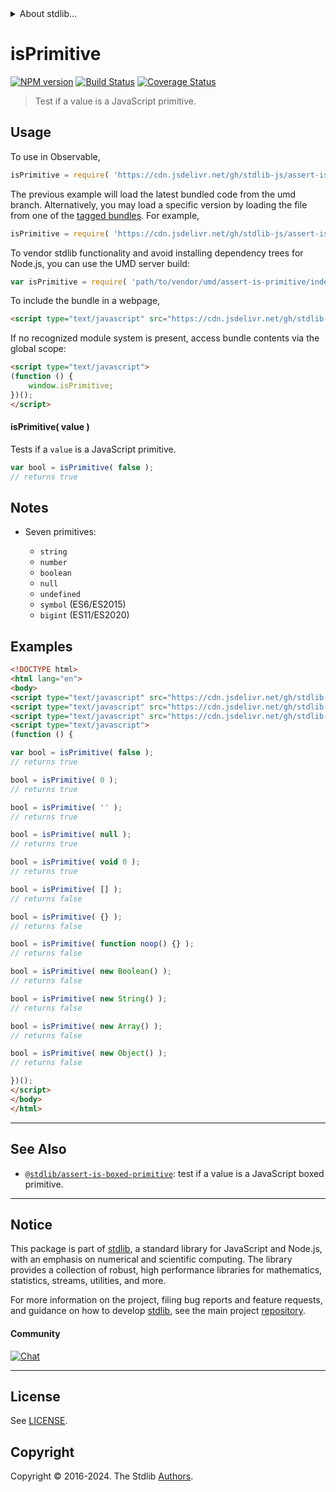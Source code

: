 <!--

@license Apache-2.0

Copyright (c) 2018 The Stdlib Authors.

Licensed under the Apache License, Version 2.0 (the "License");
you may not use this file except in compliance with the License.
You may obtain a copy of the License at

   http://www.apache.org/licenses/LICENSE-2.0

Unless required by applicable law or agreed to in writing, software
distributed under the License is distributed on an "AS IS" BASIS,
WITHOUT WARRANTIES OR CONDITIONS OF ANY KIND, either express or implied.
See the License for the specific language governing permissions and
limitations under the License.

-->


<details>
  <summary>
    About stdlib...
  </summary>
  <p>We believe in a future in which the web is a preferred environment for numerical computation. To help realize this future, we've built stdlib. stdlib is a standard library, with an emphasis on numerical and scientific computation, written in JavaScript (and C) for execution in browsers and in Node.js.</p>
  <p>The library is fully decomposable, being architected in such a way that you can swap out and mix and match APIs and functionality to cater to your exact preferences and use cases.</p>
  <p>When you use stdlib, you can be absolutely certain that you are using the most thorough, rigorous, well-written, studied, documented, tested, measured, and high-quality code out there.</p>
  <p>To join us in bringing numerical computing to the web, get started by checking us out on <a href="https://github.com/stdlib-js/stdlib">GitHub</a>, and please consider <a href="https://opencollective.com/stdlib">financially supporting stdlib</a>. We greatly appreciate your continued support!</p>
</details>

# isPrimitive

[![NPM version][npm-image]][npm-url] [![Build Status][test-image]][test-url] [![Coverage Status][coverage-image]][coverage-url] <!-- [![dependencies][dependencies-image]][dependencies-url] -->

> Test if a value is a JavaScript primitive.



<section class="usage">

## Usage

To use in Observable,

```javascript
isPrimitive = require( 'https://cdn.jsdelivr.net/gh/stdlib-js/assert-is-primitive@umd/browser.js' )
```
The previous example will load the latest bundled code from the umd branch. Alternatively, you may load a specific version by loading the file from one of the [tagged bundles](https://github.com/stdlib-js/assert-is-primitive/tags). For example,

```javascript
isPrimitive = require( 'https://cdn.jsdelivr.net/gh/stdlib-js/assert-is-primitive@v0.2.2-umd/browser.js' )
```

To vendor stdlib functionality and avoid installing dependency trees for Node.js, you can use the UMD server build:

```javascript
var isPrimitive = require( 'path/to/vendor/umd/assert-is-primitive/index.js' )
```

To include the bundle in a webpage,

```html
<script type="text/javascript" src="https://cdn.jsdelivr.net/gh/stdlib-js/assert-is-primitive@umd/browser.js"></script>
```

If no recognized module system is present, access bundle contents via the global scope:

```html
<script type="text/javascript">
(function () {
    window.isPrimitive;
})();
</script>
```

#### isPrimitive( value )

Tests if a `value` is a JavaScript primitive.

```javascript
var bool = isPrimitive( false );
// returns true
```

</section>

<!-- /.usage -->

<section class="notes">

## Notes

-   Seven primitives:

    -   `string`
    -   `number`
    -   `boolean`
    -   `null`
    -   `undefined`
    -   `symbol` (ES6/ES2015)
    -   `bigint` (ES11/ES2020)

</section>

<!-- /.notes -->

<section class="examples">

## Examples

<!-- eslint-disable no-restricted-syntax, no-new-wrappers, no-empty-function, no-array-constructor -->

<!-- eslint no-undef: "error" -->

```html
<!DOCTYPE html>
<html lang="en">
<body>
<script type="text/javascript" src="https://cdn.jsdelivr.net/gh/stdlib-js/boolean-ctor@umd/browser.js"></script>
<script type="text/javascript" src="https://cdn.jsdelivr.net/gh/stdlib-js/object-ctor@umd/browser.js"></script>
<script type="text/javascript" src="https://cdn.jsdelivr.net/gh/stdlib-js/assert-is-primitive@umd/browser.js"></script>
<script type="text/javascript">
(function () {

var bool = isPrimitive( false );
// returns true

bool = isPrimitive( 0 );
// returns true

bool = isPrimitive( '' );
// returns true

bool = isPrimitive( null );
// returns true

bool = isPrimitive( void 0 );
// returns true

bool = isPrimitive( [] );
// returns false

bool = isPrimitive( {} );
// returns false

bool = isPrimitive( function noop() {} );
// returns false

bool = isPrimitive( new Boolean() );
// returns false

bool = isPrimitive( new String() );
// returns false

bool = isPrimitive( new Array() );
// returns false

bool = isPrimitive( new Object() );
// returns false

})();
</script>
</body>
</html>
```

</section>

<!-- /.examples -->

<!-- Section for related `stdlib` packages. Do not manually edit this section, as it is automatically populated. -->

<section class="related">

* * *

## See Also

-   <span class="package-name">[`@stdlib/assert-is-boxed-primitive`][@stdlib/assert/is-boxed-primitive]</span><span class="delimiter">: </span><span class="description">test if a value is a JavaScript boxed primitive.</span>

</section>

<!-- /.related -->

<!-- Section for all links. Make sure to keep an empty line after the `section` element and another before the `/section` close. -->


<section class="main-repo" >

* * *

## Notice

This package is part of [stdlib][stdlib], a standard library for JavaScript and Node.js, with an emphasis on numerical and scientific computing. The library provides a collection of robust, high performance libraries for mathematics, statistics, streams, utilities, and more.

For more information on the project, filing bug reports and feature requests, and guidance on how to develop [stdlib][stdlib], see the main project [repository][stdlib].

#### Community

[![Chat][chat-image]][chat-url]

---

## License

See [LICENSE][stdlib-license].


## Copyright

Copyright &copy; 2016-2024. The Stdlib [Authors][stdlib-authors].

</section>

<!-- /.stdlib -->

<!-- Section for all links. Make sure to keep an empty line after the `section` element and another before the `/section` close. -->

<section class="links">

[npm-image]: http://img.shields.io/npm/v/@stdlib/assert-is-primitive.svg
[npm-url]: https://npmjs.org/package/@stdlib/assert-is-primitive

[test-image]: https://github.com/stdlib-js/assert-is-primitive/actions/workflows/test.yml/badge.svg?branch=v0.2.2
[test-url]: https://github.com/stdlib-js/assert-is-primitive/actions/workflows/test.yml?query=branch:v0.2.2

[coverage-image]: https://img.shields.io/codecov/c/github/stdlib-js/assert-is-primitive/main.svg
[coverage-url]: https://codecov.io/github/stdlib-js/assert-is-primitive?branch=main

<!--

[dependencies-image]: https://img.shields.io/david/stdlib-js/assert-is-primitive.svg
[dependencies-url]: https://david-dm.org/stdlib-js/assert-is-primitive/main

-->

[chat-image]: https://img.shields.io/gitter/room/stdlib-js/stdlib.svg
[chat-url]: https://app.gitter.im/#/room/#stdlib-js_stdlib:gitter.im

[stdlib]: https://github.com/stdlib-js/stdlib

[stdlib-authors]: https://github.com/stdlib-js/stdlib/graphs/contributors

[umd]: https://github.com/umdjs/umd
[es-module]: https://developer.mozilla.org/en-US/docs/Web/JavaScript/Guide/Modules

[deno-url]: https://github.com/stdlib-js/assert-is-primitive/tree/deno
[deno-readme]: https://github.com/stdlib-js/assert-is-primitive/blob/deno/README.md
[umd-url]: https://github.com/stdlib-js/assert-is-primitive/tree/umd
[umd-readme]: https://github.com/stdlib-js/assert-is-primitive/blob/umd/README.md
[esm-url]: https://github.com/stdlib-js/assert-is-primitive/tree/esm
[esm-readme]: https://github.com/stdlib-js/assert-is-primitive/blob/esm/README.md
[branches-url]: https://github.com/stdlib-js/assert-is-primitive/blob/main/branches.md

[stdlib-license]: https://raw.githubusercontent.com/stdlib-js/assert-is-primitive/main/LICENSE

<!-- <related-links> -->

[@stdlib/assert/is-boxed-primitive]: https://github.com/stdlib-js/assert-is-boxed-primitive/tree/umd

<!-- </related-links> -->

</section>

<!-- /.links -->
